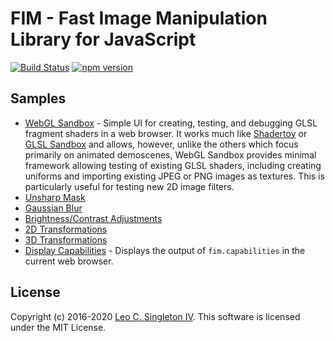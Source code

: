 # FIM - Fast Image Manipulation Library for JavaScript

[![Build Status](https://dev.azure.com/leosingleton/fim/_apis/build/status/leosingleton.fim?branchName=master)](https://dev.azure.com/leosingleton/fim/_build/latest?definitionId=5&branchName=master)
[![npm version](https://badge.fury.io/js/%40leosingleton%2Ffim.svg)](https://badge.fury.io/js/%40leosingleton%2Ffim)

## Samples
- [WebGL Sandbox](https://fim.leosingleton.com/webgl-sandbox/) - Simple UI for creating, testing, and debugging GLSL
  fragment shaders in a web browser. It works much like [Shadertoy](https://www.shadertoy.com) or
  [GLSL Sandbox](http://glslsandbox.com/) and allows, however, unlike the others which focus primarily on animated
  demoscenes, WebGL Sandbox provides minimal framework allowing testing of existing GLSL shaders, including creating
  uniforms and importing existing JPEG or PNG images as textures. This is particularly useful for testing new 2D image
  filters.
- [Unsharp Mask](https://fim.leosingleton.com/samples/unsharp-mask.html)
- [Gaussian Blur](https://fim.leosingleton.com/samples/brightness-contrast.html)
- [Brightness/Contrast Adjustments](https://fim.leosingleton.com/samples/brightness-contrast.html)
- [2D Transformations](https://fim.leosingleton.com/samples/transform2d.html)
- [3D Transformations](https://fim.leosingleton.com/samples/transform3d.html)
- [Display Capabilities](https://fim.leosingleton.com/samples/capabilities.html) - Displays the output of
  `fim.capabilities` in the current web browser.

## License
Copyright (c) 2016-2020 [Leo C. Singleton IV](https://www.leosingleton.com/).
This software is licensed under the MIT License.
